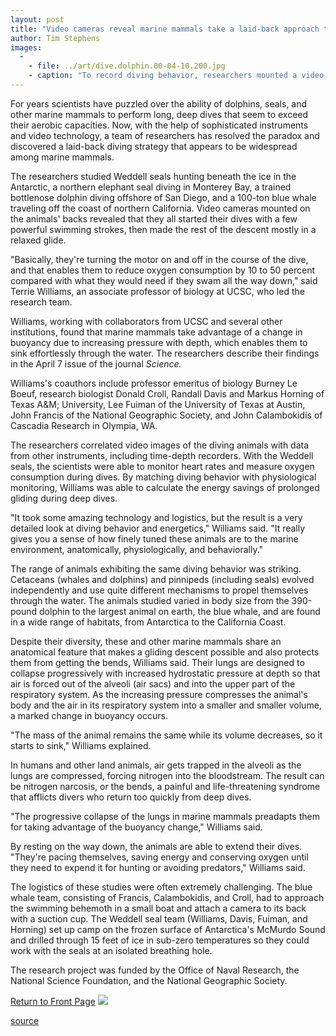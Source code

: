 ```yaml
---
layout: post
title: "Video cameras reveal marine mammals take a laid-back approach to deep diving"
author: Tim Stephens
images:
  -
    - file: ../art/dive.dolphin.00-04-10.200.jpg
    - caption: "To record diving behavior, researchers mounted a video camera on this trained bottlenose dolphin using a neoprene strap made by O'Neill wetsuits. Photo: K. McDonnell View another photo"
---
```


For years scientists have puzzled over the ability of dolphins, seals, and other marine mammals to perform long, deep dives that seem to exceed their aerobic capacities. Now, with the help of sophisticated instruments and video technology, a team of researchers has resolved the paradox and discovered a laid-back diving strategy that appears to be widespread among marine mammals.

The researchers studied Weddell seals hunting beneath the ice in the Antarctic, a northern elephant seal diving in Monterey Bay, a trained bottlenose dolphin diving offshore of San Diego, and a 100-ton blue whale traveling off the coast of northern California. Video cameras mounted on the animals' backs revealed that they all started their dives with a few powerful swimming strokes, then made the rest of the descent mostly in a relaxed glide.   
  
"Basically, they're turning the motor on and off in the course of the dive, and that enables them to reduce oxygen consumption by 10 to 50 percent compared with what they would need if they swam all the way down," said Terrie Williams, an associate professor of biology at UCSC, who led the research team.  
  
Williams, working with collaborators from UCSC and several other institutions, found that marine mammals take advantage of a change in buoyancy due to increasing pressure with depth, which enables them to sink effortlessly through the water. The researchers describe their findings in the April 7 issue of the journal _Science._  
  
Williams's coauthors include professor emeritus of biology Burney Le Boeuf, research biologist Donald Croll, Randall Davis and Markus Horning of Texas A&M; University, Lee Fuiman of the University of Texas at Austin, John Francis of the National Geographic Society, and John Calambokidis of Cascadia Research in Olympia, WA.  
  
The researchers correlated video images of the diving animals with data from other instruments, including time-depth recorders. With the Weddell seals, the scientists were able to monitor heart rates and measure oxygen consumption during dives. By matching diving behavior with physiological monitoring, Williams was able to calculate the energy savings of prolonged gliding during deep dives.  
  
"It took some amazing technology and logistics, but the result is a very detailed look at diving behavior and energetics," Williams said. "It really gives you a sense of how finely tuned these animals are to the marine environment, anatomically, physiologically, and behaviorally."  
  
The range of animals exhibiting the same diving behavior was striking. Cetaceans (whales and dolphins) and pinnipeds (including seals) evolved independently and use quite different mechanisms to propel themselves through the water. The animals studied varied in body size from the 390-pound dolphin to the largest animal on earth, the blue whale, and are found in a wide range of habitats, from Antarctica to the California Coast.   
  
Despite their diversity, these and other marine mammals share an anatomical feature that makes a gliding descent possible and also protects them from getting the bends, Williams said. Their lungs are designed to collapse progressively with increased hydrostatic pressure at depth so that air is forced out of the alveoli (air sacs) and into the upper part of the respiratory system. As the increasing pressure compresses the animal's body and the air in its respiratory system into a smaller and smaller volume, a marked change in buoyancy occurs.   
  
"The mass of the animal remains the same while its volume decreases, so it starts to sink," Williams explained.   
  
In humans and other land animals, air gets trapped in the alveoli as the lungs are compressed, forcing nitrogen into the bloodstream. The result can be nitrogen narcosis, or the bends, a painful and life-threatening syndrome that afflicts divers who return too quickly from deep dives.  
  
"The progressive collapse of the lungs in marine mammals preadapts them for taking advantage of the buoyancy change," Williams said.  
  
By resting on the way down, the animals are able to extend their dives. "They're pacing themselves, saving energy and conserving oxygen until they need to expend it for hunting or avoiding predators," Williams said.  
  
The logistics of these studies were often extremely challenging. The blue whale team, consisting of Francis, Calambokidis, and Croll, had to approach the swimming behemoth in a small boat and attach a camera to its back with a suction cup. The Weddell seal team (Williams, Davis, Fuiman, and Horning) set up camp on the frozen surface of Antarctica's McMurdo Sound and drilled through 15 feet of ice in sub-zero temperatures so they could work with the seals at an isolated breathing hole.  
  
The research project was funded by the Office of Naval Research, the National Science Foundation, and the National Geographic Society.

[Return to Front Page][1] ![ ][2]

[1]: ../../index.html
[2]: ../../images/trans.gif

[source](http://www1.ucsc.edu/currents/99-00/04-10/dive.html "Permalink to dive")
